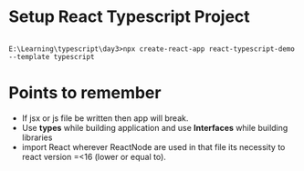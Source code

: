 # Setup React Typescript Project

```cli

E:\Learning\typescript\day3>npx create-react-app react-typescript-demo --template typescript

```

# Points to remember

- If jsx or js file be written then app will break.
- Use **types** while building application and use **Interfaces** while building libraries
- import React wherever ReactNode are used in that file its necessity to react version =<16 (lower or equal to).
